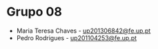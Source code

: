 # Grupo 08

  * Maria Teresa Chaves - up201306842@fe.up.pt
  * Pedro Rodrigues - up201104253@fe.up.pt
